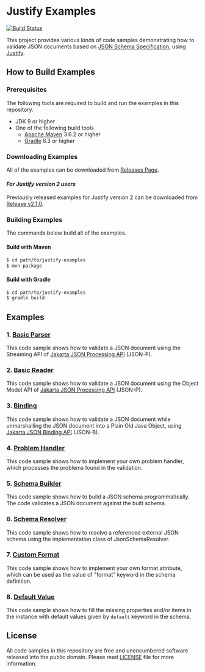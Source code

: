 # Justify Examples
[![Build Status](https://travis-ci.org/leadpony/justify-examples.svg?branch=master)](https://travis-ci.org/leadpony/justify-examples)

This project provides various kinds of code samples demonstrating how to validate JSON documents based on [JSON Schema Specification], using [Justify].

## How to Build Examples

### Prerequisites

The following tools are required to build and run the examples in this repository.

* JDK 9 or higher
* One of the following build tools
  * [Apache Maven] 3.6.2 or higher
  * [Gradle] 6.3 or higher

### Downloading Examples

All of the examples can be downloaded from [Releases Page](https://github.com/leadpony/justify-examples/releases/).

#### _For Justify version 2 users_

Previously released examples for Justify version 2 can be downloaded from [Release v2.1.0](https://github.com/leadpony/justify-examples/releases/tag/v2.1.0).

### Building Examples

The commands below build all of the examples.

#### Build with Maven
```bash
$ cd path/to/justify-examples
$ mvn package
```

#### Build with Gradle
```bash
$ cd path/to/justify-examples
$ gradle build
```

## Examples

### 1. [Basic Parser](justify-examples-basicparser/README.md)

This code sample shows how to validate a JSON document using the Streaming API of [Jakarta JSON Processing API] (JSON-P).

### 2. [Basic Reader](justify-examples-basicreader/README.md)

This code sample shows how to validate a JSON document using the Object Model API of [Jakarta JSON Processing API] (JSON-P).

### 3. [Binding](justify-examples-binding/README.md)

This code sample shows how to validate a JSON document while unmarshalling the JSON document into a Plain Old Java Object, using [Jakarta JSON Binding API] (JSON-B).

### 4. [Problem Handler](justify-examples-problemhandler/README.md)

This code sample shows how to implement your own problem handler,
which processes the problems found in the validation.

### 5. [Schema Builder](justify-examples-schemabuilder/README.md)

This code sample shows how to build a JSON schema programmatically.
The code validates a JSON document against the built schema.

### 6. [Schema Resolver](justify-examples-schemaresolver/README.md)

This code sample shows how to resolve a referenced external JSON schema using
the implementation class of JsonSchemaResolver.

### 7. [Custom Format](justify-examples-customformat/README.md)

This code sample shows how to implement your own format attribute,
which can be used as the value of "format" keyword in the schema definition.

### 8. [Default Value](justify-examples-defaultvalue/README.md)

This code sample shows how to fill the missing properties and/or items in the instance with default values given by `default` keyword in the schema.

## License

All code samples in this repository are free and unencumbered software released into the public domain. Please read [LICENSE] file for more information.

[JSON Schema Specification]: https://json-schema.org/
[Justify]: https://github.com/leadpony/justify
[Jakarta JSON Processing API]: https://eclipse-ee4j.github.io/jsonp/
[Jakarta JSON Binding API]: http://json-b.net/
[LICENSE]: LICENSE
[Apache Maven]: https://maven.apache.org/
[Gradle]: https://gradle.org/
